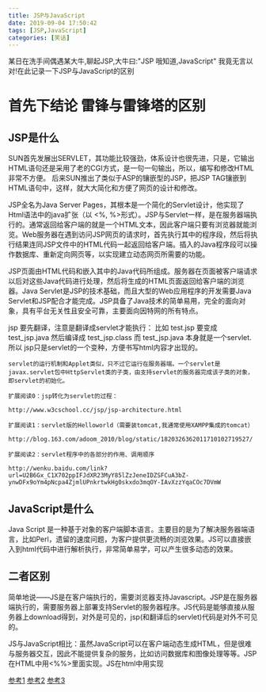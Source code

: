 ```yaml
---
title: JSP与JavaScript
date: 2019-09-04 17:50:42
tags: [JSP,JavaScript]
categories: [笑话]
---
```


某日在洗手间偶遇某大牛,聊起JSP,大牛曰:"JSP 哦知道,JavaScript"
我竟无言以对!在此记录一下JSP与JavaScript的区别

# 首先下结论 雷锋与雷锋塔的区别

## JSP是什么
SUN首先发展出SERVLET，其功能比较强劲，体系设计也很先进，只是，它输出HTML语句还是采用了老的CGI方式，是一句一句输出，所以，编写和修改HTML非常不方便。 后来SUN推出了类似于ASP的镶嵌型的JSP，把JSP TAG镶嵌到HTML语句中，这样，就大大简化和方便了网页的设计和修改。

JSP全名为Java Server Pages，其根本是一个简化的Servlet设计，他实现了Html语法中的java扩张（以 <%, %>形式）。JSP与Servlet一样，是在服务器端执行的。通常返回给客户端的就是一个HTML文本，因此客户端只要有浏览器就能浏览。Web服务器在遇到访问JSP网页的请求时，首先执行其中的程序段，然后将执行结果连同JSP文件中的HTML代码一起返回给客户端。插入的Java程序段可以操作数据库、重新定向网页等，以实现建立动态网页所需要的功能。

JSP页面由HTML代码和嵌入其中的Java代码所组成。服务器在页面被客户端请求以后对这些Java代码进行处理，然后将生成的HTML页面返回给客户端的浏览器。Java Servlet是JSP的技术基础，而且大型的Web应用程序的开发需要Java Servlet和JSP配合才能完成。JSP具备了Java技术的简单易用，完全的面向对象，具有平台无关性且安全可靠，主要面向因特网的所有特点。

jsp 要先翻译，注意是翻译成servlet才能执行：
比如 test.jsp 要变成 test_jsp.java 然后编译成 test_jsp.class
而 test_jsp.java 本身就是一个servlet.
所以 jsp只是servlet的一个变种，方便书写html内容才出现的。
    
    servlet的运行机制和Applet类似，只不过它运行在服务器端。一个servlet是javax.servlet包中HttpServlet类的子类，由支持servlet的服务器完成该子类的对象，即servlet的初始化。
    
    扩展阅读0：jsp转化为servlet的过程：
    
    http://www.w3cschool.cc/jsp/jsp-architecture.html
    
    扩展阅读1：servlet版的Helloworld（需要装tomcat,我通常使用XAMPP集成的tomcat）
    
    http://blog.163.com/adoom_2010/blog/static/1820326362011710102719527/
    
    扩展阅读2：servlet程序中的各部分的作用、调用顺序
    
    http://wenku.baidu.com/link?url=U2B6Gx_C1X702ppIFJdXR23MyY85lZzJeneIDZSFCuA3bZ-ynwDFx9oYm4pNcpa4ZjmlUPnkrtwkHg0skxdo3mqOY-IAvXzzYqaCOc7DVmW
    
## JavaScript是什么
Java Script 是一种基于对象的客户端脚本语言。主要目的是为了解决服务器端语言，比如Perl，遗留的速度问题，为客户提供更流畅的浏览效果。JS可以直接嵌入到html代码中进行解析执行，非常简单易学，可以产生很多动态的效果。

## 二者区别
简单地说——JS是在客户端执行的，需要浏览器支持Javascript。JSP是在服务器端执行的，需要服务器上部署支持Servlet的服务器程序。JS代码是能够直接从服务器上download得到，对外是可见的，jsp(和翻译后的servlet)代码是对外不可见的。

JS与JavaScript相比：虽然JavaScript可以在客户端动态生成HTML，但是很难与服务器交互，因此不能提供复杂的服务，比如访问数据库和图像处理等等。JSP在HTML中用<%%>里面实现。JS在html中用<Script></Script>实现


[参考1](https://zh.wikipedia.org/wiki/JavaScript)
[参考2](https://zh.wikipedia.org/wiki/JSP)
[参考3](https://blog.csdn.net/a2806005024/article/details/28265503)
